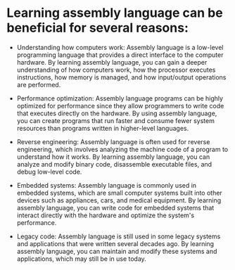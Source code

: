 # Learning assembly language can be beneficial for several reasons:

- Understanding how computers work: Assembly language is a low-level programming language that provides a direct interface to the computer hardware. By learning assembly language, you can gain a deeper understanding of how computers work, how the processor executes instructions, how memory is managed, and how input/output operations are performed.

- Performance optimization: Assembly language programs can be highly optimized for performance since they allow programmers to write code that executes directly on the hardware. By using assembly language, you can create programs that run faster and consume fewer system resources than programs written in higher-level languages.

- Reverse engineering: Assembly language is often used for reverse engineering, which involves analyzing the machine code of a program to understand how it works. By learning assembly language, you can analyze and modify binary code, disassemble executable files, and debug low-level code.

- Embedded systems: Assembly language is commonly used in embedded systems, which are small computer systems built into other devices such as appliances, cars, and medical equipment. By learning assembly language, you can write code for embedded systems that interact directly with the hardware and optimize the system's performance.

- Legacy code: Assembly language is still used in some legacy systems and applications that were written several decades ago. By learning assembly language, you can maintain and modify these systems and applications, which may still be in use today.